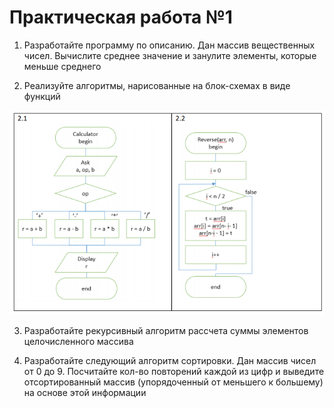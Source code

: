 Практическая работа №1
======================

1. Разработайте программу по описанию. Дан массив вещественных чисел. Вычислите среднее значение и занулите элементы, которые меньше среднего

2. Реализуйте алгоритмы, нарисованные на блок-схемах в виде функций

![](media/practic01_flowcharts.png)

3. Разработайте рекурсивный алгоритм рассчета суммы элементов целочисленного массива

4. Разработайте следующий алгоритм сортировки. Дан массив чисел от 0 до 9. Посчитайте кол-во повторений каждой из цифр и выведите отсортированный массив (упорядоченный от меньшего к большему) на основе этой информации
